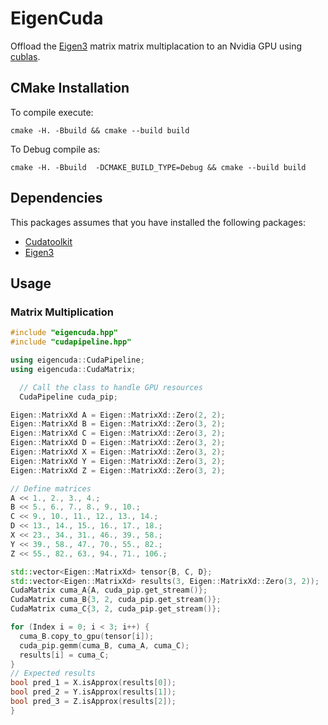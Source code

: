# EigenCuda

Offload the [Eigen3](http://eigen.tuxfamily.org/index.php?title=Main_Page) matrix matrix multiplacation to an Nvidia GPU
using [cublas](https://docs.nvidia.com/cuda/cublas/index.html).

## CMake Installation

To compile execute:
```
cmake -H. -Bbuild && cmake --build build
```

To Debug compile as:
```
cmake -H. -Bbuild  -DCMAKE_BUILD_TYPE=Debug && cmake --build build
```

## Dependencies

This packages assumes that you have installed the following packages:
  
  * [Cudatoolkit](https://anaconda.org/anaconda/cudatoolkit)
  * [Eigen3](http://eigen.tuxfamily.org/index.php?title=Main_Page)

## Usage
### Matrix Multiplication
```cpp
#include "eigencuda.hpp"
#include "cudapipeline.hpp"

using eigencuda::CudaPipeline;
using eigencuda::CudaMatrix;

  // Call the class to handle GPU resources
  CudaPipeline cuda_pip;

Eigen::MatrixXd A = Eigen::MatrixXd::Zero(2, 2);
Eigen::MatrixXd B = Eigen::MatrixXd::Zero(3, 2);
Eigen::MatrixXd C = Eigen::MatrixXd::Zero(3, 2);
Eigen::MatrixXd D = Eigen::MatrixXd::Zero(3, 2);
Eigen::MatrixXd X = Eigen::MatrixXd::Zero(3, 2);
Eigen::MatrixXd Y = Eigen::MatrixXd::Zero(3, 2);
Eigen::MatrixXd Z = Eigen::MatrixXd::Zero(3, 2);

// Define matrices
A << 1., 2., 3., 4.;
B << 5., 6., 7., 8., 9., 10.;
C << 9., 10., 11., 12., 13., 14.;
D << 13., 14., 15., 16., 17., 18.;
X << 23., 34., 31., 46., 39., 58.;
Y << 39., 58., 47., 70., 55., 82.;
Z << 55., 82., 63., 94., 71., 106.;

std::vector<Eigen::MatrixXd> tensor{B, C, D};
std::vector<Eigen::MatrixXd> results(3, Eigen::MatrixXd::Zero(3, 2));
CudaMatrix cuma_A{A, cuda_pip.get_stream()};
CudaMatrix cuma_B{3, 2, cuda_pip.get_stream()};
CudaMatrix cuma_C{3, 2, cuda_pip.get_stream()};

for (Index i = 0; i < 3; i++) {
  cuma_B.copy_to_gpu(tensor[i]);
  cuda_pip.gemm(cuma_B, cuma_A, cuma_C);
  results[i] = cuma_C;
}
// Expected results
bool pred_1 = X.isApprox(results[0]);
bool pred_2 = Y.isApprox(results[1]);
bool pred_3 = Z.isApprox(results[2]);
}
```
